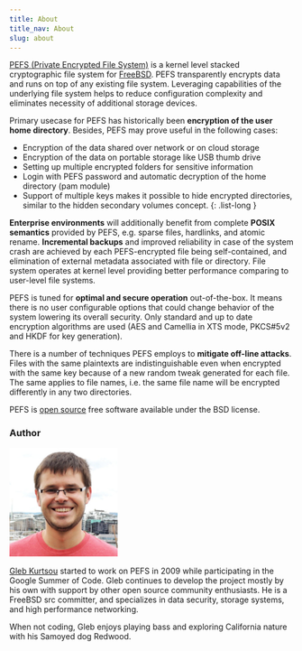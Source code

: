```yaml
---
title: About
title_nav: About
slug: about
---
```


[PEFS (Private Encrypted File System)]({{site.url}}) is a kernel level stacked cryptographic file system for [FreeBSD](https://www.freebsd.org/). PEFS transparently encrypts data and runs on top of any existing file system. Leveraging capabilities of the underlying file system helps to reduce configuration complexity and eliminates necessity of additional storage devices. 

Primary usecase for PEFS has historically been **encryption of the user home directory**. Besides, PEFS may prove useful in the following cases: 

 - Encryption of the data shared over network or on cloud storage 
 - Encryption of the data on portable storage like USB thumb drive 
 - Setting up multiple encrypted folders for sensitive information
 - Login with PEFS password and automatic decryption of the home directory (pam module)
 - Support of multiple keys makes it possible to hide encrypted directories, similar to the hidden secondary volumes concept. 
{: .list-long }

**Enterprise environments** will additionally benefit from complete **POSIX semantics** provided by PEFS, e.g. sparse files, hardlinks, and atomic rename. **Incremental backups** and improved reliability in case of the system crash are achieved by each PEFS-encrypted file being self-contained, and elimination of external metadata associated with file or directory. File system operates at kernel level providing better performance comparing to user-level file systems.

PEFS is tuned for **optimal and secure operation** out-of-the-box. It means there is no user configurable options that could change behavior of the system lowering its overall security.
Only standard and up to date encryption algorithms are used (AES and Camellia in XTS mode, PKCS#5v2 and HKDF for key generation). 

There is a number of techniques PEFS employs to **mitigate off-line attacks**. Files with the same plaintexts are indistinguishable even when
encrypted with the same key because of a new random tweak generated for each file.
The same applies to file names, i.e. the same file name will be encrypted differently in any two directories.

PEFS is [open source](https://github.com/glk/pefs) free software available under the BSD license.
 
### Author

<div class="pull-left img-thumbnail" style="margin-right: 2em;">
<img src="/assets/img/Gleb_Kurtsou_PEFS.jpg" class="img-rounded" alt="Gleb Kurtsou" style="width: 192px; height: 192px;">
</div>

[Gleb Kurtsou](https://github.com/glk) started to work on PEFS in 2009 while participating in the Google Summer of Code. 
Gleb continues to develop the project mostly by his own with support by other open source community enthusiasts. He is a FreeBSD src committer, and specializes in data security, storage systems, and high performance networking.

When not coding, Gleb enjoys playing bass and exploring California nature with his Samoyed dog Redwood. 
